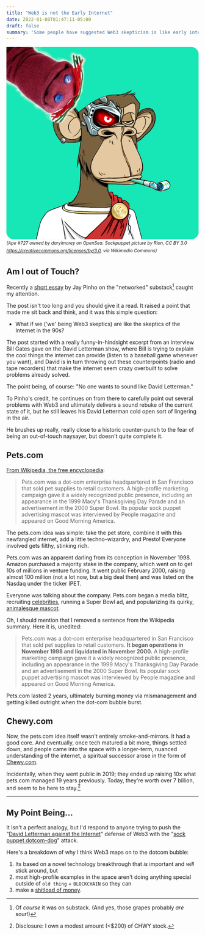 ```yaml
---
title: "Web3 is not the Early Internet"
date: 2022-01-08T01:47:11-05:00
draft: false
summary: 'Some people have suggested Web3 skepticism is like early internet boohooing. I disagree, I think it is a different 90s phenomena.'
---
```


![A Sock Puppet Superimposed on a Cartoon Ape](ape.png)
<sup>*(Ape #727 owned by darylmorey on OpenSea. Sockpuppet picture by Rion, CC BY 3.0 <https://creativecommons.org/licenses/by/3.0>, via Wikimedia Commons)*</sup>

## Am I out of Touch?

Recently a [short essay](https://networked.substack.com/p/web3-i-have-my-daots) by Jay Pinho on the "networked" substack[^1] caught my attention.

The post isn't too long and you should give it a read. It raised a point that made me sit back and think, and it was this simple question:

* What if we ('we' being Web3 skeptics) are like the skeptics of the Internet in the 90s?

The post started with a really funny-in-hindsight excerpt from an interview Bill Gates gave on the David Letterman show, where Bill is trying to explain the cool things the internet can provide (listen to a baseball game whenever you want), and David is in turn throwing out these counterpoints (radio and tape recorders) that make the internet seem crazy overbuilt to solve problems already solved.

The point being, of course: "No one wants to sound like David Letterman."

To Pinho's credit, he continues on from there to carefully point out several problems with Web3 and ultimately delivers a sound rebuke of the current state of it, but he still leaves his David Letterman cold open sort of lingering in the air.

He brushes up really, really close to a historic counter-punch to the fear of being an out-of-touch naysayer, but doesn't quite complete it.

## Pets.com

[From Wikipedia, the free encyclopedia](https://en.wikipedia.org/wiki/Pets.com):

> Pets.com was a dot-com enterprise headquartered in San Francisco that sold pet supplies to retail customers. A high-profile marketing campaign gave it a widely recognized public presence, including an appearance in the 1999 Macy's Thanksgiving Day Parade and an advertisement in the 2000 Super Bowl. Its popular sock puppet advertising mascot was interviewed by People magazine and appeared on Good Morning America.

The pets.com idea was simple: take the pet store, combine it with this newfangled internet, add a little techno-wizardry, and Presto! Everyone involved gets filthy, stinking rich.

Pets.com was an apparent darling from its conception in November 1998. Amazon purchased a majority stake in the company, which went on to get 10s of millions in venture funding. It went public February 2000, raising almost 100 million (not a lot now, but a big deal then) and was listed on the Nasdaq under the ticker IPET.

Everyone was talking about the company. Pets.com began a media blitz, recruiting [celebrities](https://twitter.com/ParisHilton/status/1366588422643585027), running a Super Bowl ad, and popularizing its quirky, [animalesque mascot](https://www.newyorker.com/culture/infinite-scroll/why-bored-ape-avatars-are-taking-over-twitter).

Oh, I should mention that I removed a sentence from the Wikipedia summary. Here it is, unedited:

>Pets.com was a dot-com enterprise headquartered in San Francisco that sold pet supplies to retail customers. **It began operations in November 1998 and liquidated in November 2000.** A high-profile marketing campaign gave it a widely recognized public presence, including an appearance in the 1999 Macy's Thanksgiving Day Parade and an advertisement in the 2000 Super Bowl. Its popular sock puppet advertising mascot was interviewed by People magazine and appeared on Good Morning America.

Pets.com lasted 2 years, ultimately burning money via mismanagement and getting killed outright when the dot-com bubble burst.

## Chewy.com

Now, the pets.com idea itself wasn't entirely smoke-and-mirrors. It had a good core. And eventually, once tech matured a bit more, things settled down, and people came into the space with a longer-term, nuanced understanding of the internet, a spiritual successor arose in the form of [Chewy.com](https://chewy.com).

Incidentally, when they went public in 2019; they ended up raising 10x what pets.com managed 19 years previously. Today, they're worth over 7 billion, and seem to be here to stay.[^2]

---

## My Point Being...

It isn't a perfect analogy, but I'd respond to anyone trying to push the "[David Letterman against the Internet](https://youtu.be/gipL_CEw-fk)" defense of Web3 with the "[sock puppet dotcom-dog](https://www.youtube.com/watch?v=sICSyC9u5iI)" attack.

Here's a breakdown of why I think Web3 maps on to the dotcom bubble:

1. Its based on a novel technology breakthrough that *is* important and *will* stick around, but
2. most high-profile examples in the space aren't doing anything special outside of `old thing` + `BLOCKCHAIN` so they can
3. make a [shitload of money](https://www.youtube.com/watch?v=km0_vOE_2XE).

[^1]: Of *course* it was on substack. (And yes, those grapes probably *are* sour!)
[^2]: Disclosure: I own a modest amount (<$200) of CHWY stock.
